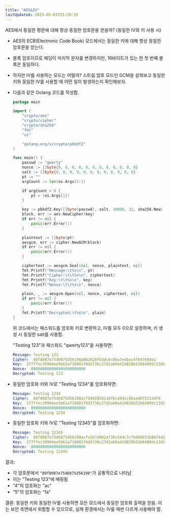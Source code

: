 ```yaml
---
title: "AES&IV"
lastUpdated: 2023-05-03T23:28:19
---
```


AES에서 동일한 평문에 대해 항상 동일한 암호문을 얻을까? (동일한 IV와 키 사용 시)

- AES의 ECB(Electronic Code Book) 모드에서는 동일한 키에 대해 항상 동일한 암호문을 얻는다.
- 블록 암호이므로 패딩이 마지막 문자를 변경하지만, 16바이트가 있는 한 첫 번째 블록은 동일하다.
- 하지만 IV를 사용하는 모드는 어떨까? 스트림 암호 모드인 GCM을 살펴보고 동일한 키와 동일한 IV를 사용할 때 어떤 일이 발생하는지 확인해보자.

- 다음과 같은 Golang 코드를 작성함.

    ```go
    package main
    
    import (
    	"crypto/aes"
    	"crypto/cipher"
    	"crypto/sha256"
    	"fmt"
    	"os"
    
    	"golang.org/x/crypto/pbkdf2"
    )
    
    func main() {
    	passwd := "qwerty"
    	nonce := []byte{0, 0, 0, 0, 0, 0, 0, 0, 0, 0, 0, 0}
    	salt := []byte{0, 0, 0, 0, 0, 0, 0, 0, 0, 0, 0, 0}
    	pt := ""
    	argCount := len(os.Args[1:])
    
    	if argCount > 0 {
    		pt = (os.Args[1])
    	}
    
    	key := pbkdf2.Key([]byte(passwd), salt, 10000, 32, sha256.New)
    	block, err := aes.NewCipher(key)
    	if err != nil {
    		panic(err.Error())
    	}
    
    	plaintext := []byte(pt)
    	aesgcm, err := cipher.NewGCM(block)
    	if err != nil {
    		panic(err.Error())
    	}
    
    	ciphertext := aesgcm.Seal(nil, nonce, plaintext, nil)
    	fmt.Printf("Message:\t%s\n", pt)
    	fmt.Printf("Cipher:\t\t%x\n", ciphertext)
    	fmt.Printf("Key:\t\t%x\n", key)
    	fmt.Printf("Nonce:\t\t%x\n", nonce)
    
    	plain, _ := aesgcm.Open(nil, nonce, ciphertext, nil)
    	if err != nil {
    		panic(err.Error())
    	}
    	fmt.Printf("Decrypted:\t%s\n", plain)
    }
    ```

    위 코드에서는 패스워드를 암호화 키로 변환하고, IV를 모두 0으로 설정하며, 키 생성 시 동일한 salt를 사용함.

    "Testing 123"과 패스워드 "qwerty123"을 사용하면:

    ```yml
    Message: Testing 123
    Cipher:  80f8087e75d6875d56198a082820fb3dc6c0ba7e4bac4f697094e2
    Key:  2f7ffec39904ee5b61a73d881f6d2f36c27d2a60a42d828b52b6409dc13d1318
    Nonce:  000000000000000000000000
    Decrypted: Testing 123
    ```

- 동일한 암호화 키와 IV로 "Testing 1234"를 암호화하면:

    ```yml
    Message: Testing 1234
    Cipher:  80f8087e75d6875d56198acf54928581167bca942c9baa407511d4f6
    Key:  2f7ffec39904ee5b61a73d881f6d2f36c27d2a60a42d828b52b6409dc13d1318
    Nonce:  000000000000000000000000
    Decrypted: Testing 1234
    ```

- 동일한 암호화 키와 IV로 "Testing 12345"를 암호화하면:

    ```yml
    Message: Testing 12345
    Cipher:  80f8087e75d6875d56198acfa267d902af38c544c7cfb088b51b8b7442
    Key:  2f7ffec39904ee5b61a73d881f6d2f36c27d2a60a42d828b52b6409dc13d1318
    Nonce:  000000000000000000000000
    Decrypted: Testing 12345
    ```

결과:

- 각 암호문에서 `"80f8087e75d6875d56198"`가 공통적으로 나타남
- 이는 "Testing 123"에 매핑됨
- "4"의 암호화는 "ac"
- "5"의 암호화는 "fa"

결론: 동일한 키와 동일한 IV를 사용하면 모든 모드에서 동일한 암호화 출력을 얻음. 이는 보안 측면에서 위험할 수 있으므로, 실제 환경에서는 IV를 매번 다르게 사용해야 함.
